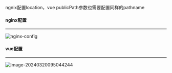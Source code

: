 ngnix配置location，vue publicPath参数也需要配置同样的pathname

#### nginx配置

----

![nginx-config](D:\work\work-record\vue\assets\nginx-config.png)

#### vue配置

----

![image-20240320095044244](D:\work\work-record\vue\assets\image-20240320095044244.png)

